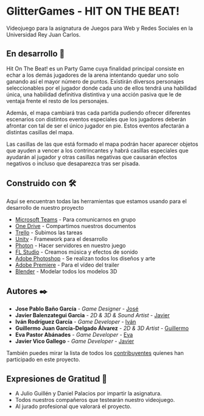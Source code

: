 # GlitterGames - HIT ON THE BEAT!

Videojuego para la asignatura de Juegos para Web y Redes Sociales en la Universidad Rey Juan Carlos.

## En desarrollo 🚀

Hit On The Beat! es un Party Game cuya finalidad principal consiste en echar a los demás jugadores de la arena intentando quedar uno solo ganando así el mayor número de puntos. Existirán diversos personajes seleccionables por el jugador donde cada uno de ellos tendrá una habilidad única, una habilidad definitiva distintiva y una acción pasiva que le de ventaja frente el resto de los personajes. 

Además, el mapa cambiará tras cada partida pudiendo ofrecer diferentes escenarios con distintos eventos especiales que los jugadores deberán afrontar con tal de ser el único jugador en pie. Estos eventos afectarán a distintas casillas del mapa. 

Las casillas de las que está formado el mapa podrán hacer aparecer objetos que ayuden a vencer a los contrincantes y habrá casillas especiales que ayudarán al jugador y otras casillas negativas que causarán efectos negativos o incluso que desaparezca tras ser pisada.

## Construido con 🛠️

Aquí se encuentran todas las herramientas que estamos usando para el desarrollo de nuestro proyecto

* [Microsoft Teams](https://www.microsoft.com/es-es/microsoft-teams/log-in) - Para comunicarnos en grupo
* [One Drive](https://urjc-my.sharepoint.com/:f:/g/personal/e_pastor_2018_alumnos_urjc_es/EhTcoD1-0_tOhnSsbQaX9Z8BBColna1ITENbd6EuN7GFFg) - Compartimos nuestros documentos
* [Trello](https://trello.com/invite/b/8Pe8scyt/2d3d2628bcb84ffa06fb99b40441dbe9/trabajo) - Subimos las tareas
* [Unity](https://unity.com/es) - Framework para el desarrollo
* [Photon](https://www.photonengine.com/) - Hacer servidores en nuestro juego
* [FL Studio](https://www.image-line.com/) - Creamos música y efectos de sonido
* [Adobe Photoshop](https://www.adobe.com/es/products/photoshop.html) - Se realizan todos los diseños y arte
* [Adobe Premiere](https://www.adobe.com/es/products/premiere.html) - Para el vídeo del trailer
* [Blender](https://www.blender.org/) - Modelar todos los modelos 3D

## Autores ✒️

* **Jose Pablo Baño García** - *Game Designer* - [José](https://github.com/jopabaga)
* **Javier Balenzategui Garcia** - *2D & 3D & Sound Artist* - [Javier](https://github.com/javaperwave)
* **Iván Rodríguez García** - *Game Developer* - [Iván](https://github.com/ivansploy)
* **Guillermo Juan García-Delgado Álvarez** - *2D & 3D Artist* - [Guillermo](https://github.com/guilleingvid)
* **Eva Pastor Abánades** - *Game Developer* - [Eva](https://github.com/evitafumar)
* **Javier Vico Gallego** - *Game Developer* - [Javier](https://github.com/jvicog)

También puedes mirar la lista de todos los [contribuyentes](https://github.com/orgs/GlitterGames/people) quíenes han participado en este proyecto. 

## Expresiones de Gratitud 🎁
* A Julio Guillén y Daniel Palacios por impartir la asignatura.
* Todos nuestros compañeros que testearán nuestro videojuego.
* Al jurado profesional que valorará el proyecto.
